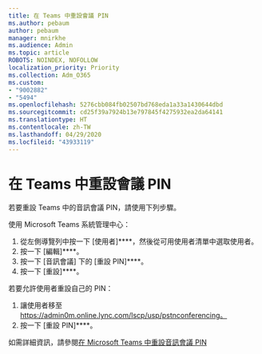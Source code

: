 ```yaml
---
title: 在 Teams 中重設會議 PIN
ms.author: pebaum
author: pebaum
manager: mnirkhe
ms.audience: Admin
ms.topic: article
ROBOTS: NOINDEX, NOFOLLOW
localization_priority: Priority
ms.collection: Adm_O365
ms.custom:
- "9002882"
- "5494"
ms.openlocfilehash: 5276cbb084fb02507bd768eda1a33a1430644dbd
ms.sourcegitcommit: cd25f39a7924b13e797845f4275932ea2da64141
ms.translationtype: HT
ms.contentlocale: zh-TW
ms.lasthandoff: 04/29/2020
ms.locfileid: "43933119"
---
```

# <a name="reset-conferencing-pin-in-teams"></a>在 Teams 中重設會議 PIN

若要重設 Teams 中的音訊會議 PIN，請使用下列步驟。  

使用 Microsoft Teams 系統管理中心：

1. 從左側導覽列中按一下 [使用者]****，然後從可用使用者清單中選取使用者。
2. 按一下 [編輯]****。
3. 按一下 [音訊會議] 下的 [重設 PIN]****。
4. 按一下 [重設]****。

若要允許使用者重設自己的 PIN：
1. 讓使用者移至 https://admin0m.online.lync.com/lscp/usp/pstnconferencing。
2. 按一下 [重設 PIN]****。

如需詳細資訊，請參閱[在 Microsoft Teams 中重設音訊會議 PIN](https://docs.microsoft.com/microsoftteams/reset-the-audio-conferencing-pin-in-teams)
